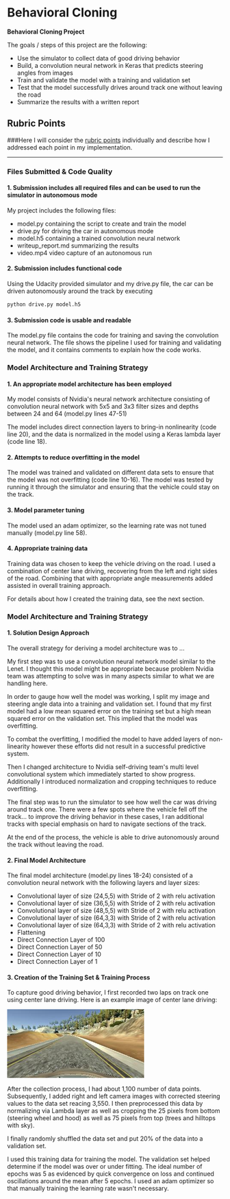 # **Behavioral Cloning** 


**Behavioral Cloning Project**

The goals / steps of this project are the following:
* Use the simulator to collect data of good driving behavior
* Build, a convolution neural network in Keras that predicts steering angles from images
* Train and validate the model with a training and validation set
* Test that the model successfully drives around track one without leaving the road
* Summarize the results with a written report


[//]: # (Image References)

[image1]: ./images/2017_04_20_23_30_06_314.jpg "Center Lane Driving"
[image2]: ./examples/placeholder.png "Grayscaling"
[image3]: ./examples/placeholder_small.png "Recovery Image"
[image4]: ./examples/placeholder_small.png "Recovery Image"
[image5]: ./examples/placeholder_small.png "Recovery Image"
[image6]: ./examples/placeholder_small.png "Normal Image"
[image7]: ./examples/placeholder_small.png "Flipped Image"

## Rubric Points
###Here I will consider the [rubric points](https://review.udacity.com/#!/rubrics/432/view) individually and describe how I addressed each point in my implementation.  

---
### Files Submitted & Code Quality

#### 1. Submission includes all required files and can be used to run the simulator in autonomous mode

My project includes the following files:
* model.py containing the script to create and train the model
* drive.py for driving the car in autonomous mode
* model.h5 containing a trained convolution neural network 
* writeup_report.md summarizing the results
* video.mp4 video capture of an autonomous run

#### 2. Submission includes functional code
Using the Udacity provided simulator and my drive.py file, the car can be driven autonomously around the track by executing 
```sh
python drive.py model.h5
```

#### 3. Submission code is usable and readable

The model.py file contains the code for training and saving the convolution neural network. The file shows the pipeline I used for training and validating the model, and it contains comments to explain how the code works.

### Model Architecture and Training Strategy

#### 1. An appropriate model architecture has been employed

My model consists of Nvidia's neural network architecture consisting of convolution neural network with 5x5 and 3x3 filter sizes and depths between 24 and 64 (model.py lines 47-51) 

The model includes direct connection layers to bring-in nonlinearity (code line 20), and the data is normalized in the model using a Keras lambda layer (code line 18). 

#### 2. Attempts to reduce overfitting in the model

The model was trained and validated on different data sets to ensure that the model was not overfitting (code line 10-16). The model was tested by running it through the simulator and ensuring that the vehicle could stay on the track.

#### 3. Model parameter tuning

The model used an adam optimizer, so the learning rate was not tuned manually (model.py line 58).

#### 4. Appropriate training data

Training data was chosen to keep the vehicle driving on the road. I used a combination of center lane driving, recovering from the left and right sides of the road. Combining that 
with appropriate angle measurements added assisted in overall training approach.

For details about how I created the training data, see the next section. 

### Model Architecture and Training Strategy

#### 1. Solution Design Approach

The overall strategy for deriving a model architecture was to ...

My first step was to use a convolution neural network model similar to the Lenet. I thought this model might be appropriate because problem Nvidia team was
attempting to solve was in many aspects similar to what we are handling here.

In order to gauge how well the model was working, I split my image and steering angle data into a training and validation set. I found that my first model had a low mean squared error on the training set but a high mean squared error on the validation set. This implied that the model was overfitting. 

To combat the overfitting, I modified the model to have added layers of non-linearity however these efforts did not result in a successful predictive system.

Then I changed architecture to Nvidia self-driving team's multi level convolutional system which immediately started to show progress. Additionally I introduced normalization and cropping techniques to reduce overfitting.

The final step was to run the simulator to see how well the car was driving around track one. There were a few spots where the vehicle fell off the track... to improve the driving behavior in these cases, I ran additional tracks with special emphasis on hard to navigate sections of the track.

At the end of the process, the vehicle is able to drive autonomously around the track without leaving the road.

#### 2. Final Model Architecture

The final model architecture (model.py lines 18-24) consisted of a convolution neural network with the following layers and layer sizes:
* Convolutional layer of size (24,5,5) with Stride of 2 with relu activation
* Convolutional layer of size (36,5,5) with Stride of 2 with relu activation
* Convolutional layer of size (48,5,5) with Stride of 2 with relu activation
* Convolutional layer of size (64,3,3) with Stride of 2 with relu activation
* Convolutional layer of size (64,3,3) with Stride of 2 with relu activation
* Flattening 
* Direct Connection Layer of 100
* Direct Connection Layer of 50
* Direct Connection Layer of 10
* Direct Connection Layer of 1




#### 3. Creation of the Training Set & Training Process

To capture good driving behavior, I first recorded two laps on track one using center lane driving. Here is an example image of center lane driving:

![alt text][image1]


After the collection process, I had about 1,100 number of data points. Subsequently, I added right and left camera images with corrected steering values to the data set reacing 3,550. I then preprocessed this data by normalizing via Lambda layer as well as cropping the 25 pixels from bottom (steering wheel and hood) as well as 75 pixels from top (trees and hilltops with sky). 

I finally randomly shuffled the data set and put 20% of the data into a validation set. 

I used this training data for training the model. The validation set helped determine if the model was over or under fitting. The ideal number of epochs was 5 as evidenced by quick convergence on loss and continued oscillations around the mean after 5 epochs. I used an adam optimizer so that manually training the learning rate wasn't necessary.
